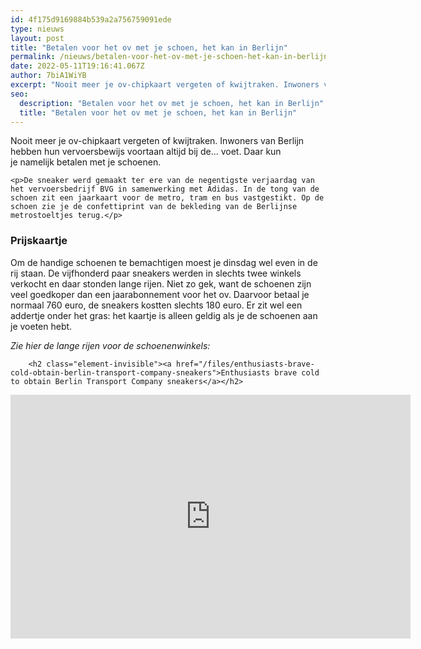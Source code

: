 ```yaml
---
id: 4f175d9169884b539a2a756759091ede
type: nieuws
layout: post
title: "Betalen voor het ov met je schoen, het kan in Berlijn"
permalink: /nieuws/betalen-voor-het-ov-met-je-schoen-het-kan-in-berlijn/
date: 2022-05-11T19:16:41.067Z
author: 7biA1WiYB
excerpt: "Nooit meer je ov-chipkaart vergeten of kwijtraken. Inwoners van Berlijn hebben hun vervoersbewijs voortaan altijd bij de... voet. Daar kun je namelijk betalen met je schoenen.  "
seo:
  description: "Betalen voor het ov met je schoen, het kan in Berlijn"
  title: "Betalen voor het ov met je schoen, het kan in Berlijn"
---
```

Nooit meer je ov-chipkaart vergeten of kwijtraken. Inwoners van Berlijn hebben hun vervoersbewijs voortaan altijd bij de... voet. Daar kun je namelijk betalen met je schoenen.  

    <p>De sneaker werd gemaakt ter ere van de negentigste verjaardag van het vervoersbedrijf BVG in samenwerking met Adidas. In de tong van de schoen zit een jaarkaart voor de metro, tram en bus vastgestikt. Op de schoen zie je de confettiprint van de bekleding van de Berlijnse metrostoeltjes terug.</p>
<h3>Prijskaartje</h3>
<p>Om de handige schoenen te bemachtigen moest je dinsdag wel even in de rij staan. De vijfhonderd paar sneakers werden in slechts twee winkels verkocht en daar stonden lange rijen. Niet zo gek, want de schoenen zijn veel goedkoper dan een jaarabonnement voor het ov. Daarvoor betaal je normaal 760 euro, de sneakers kostten slechts 180 euro. Er zit wel een addertje onder het gras: het kaartje is alleen geldig als je de schoenen aan je voeten hebt. </p>
<p><em>Zie hier de lange rijen voor de schoenenwinkels:</em></p>
<p><div class="media media-element-container media-default"><div id="file-420809" class="file file-video file-video-youtube">

        <h2 class="element-invisible"><a href="/files/enthusiasts-brave-cold-obtain-berlin-transport-company-sneakers">Enthusiasts brave cold to obtain Berlin Transport Company sneakers</a></h2>
    
  
  <div class="content">
    <div class="media-youtube-video file media-element file-default media-youtube-1">
  <iframe class="media-youtube-player" width="640" height="390" title="Enthusiasts brave cold to obtain Berlin Transport Company sneakers" src="https://www.youtube.com/embed/rlfBP5cIvCw?wmode=opaque&controls=" name="Enthusiasts brave cold to obtain Berlin Transport Company sneakers" frameborder="0" allowfullscreen="">Video van Enthusiasts brave cold to obtain Berlin Transport Company sneakers</iframe>
</div>
  </div>

  
</div>
</div>  
